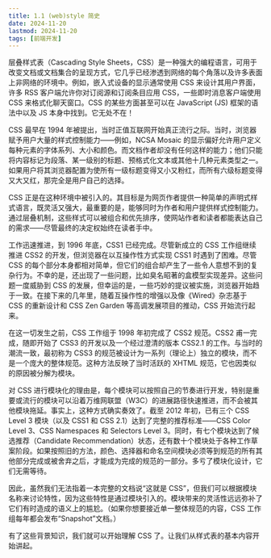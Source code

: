 ```yaml
---
title: 1.1 (web)style 简史
date: 2024-11-20
lastmod: 2024-11-20
tags: [前端开发]
---
```


层叠样式表（Cascading Style Sheets，CSS）是一种强大的编程语言，可用于改变文档或文档集合的呈现方式，它几乎已经渗透到网络的每个角落以及许多表面上非网络的环境中。例如，嵌入式设备的显示通常使用 CSS 来设计其用户界面，许多 RSS 客户端允许你对订阅源和订阅条目应用 CSS，一些即时消息客户端使用 CSS 来格式化聊天窗口。CSS 的某些方面甚至可以在 JavaScript (JS) 框架的语法中以及 JS 本身中找到。它无处不在！

CSS 最早在 1994 年被提出，当时正值互联网开始真正流行之际。当时，浏览器赋予用户大量的样式控制能力——例如，NCSA Mosaic 的显示偏好允许用户定义每种元素的字体系列、大小和颜色。而文档作者却没有任何这样的能力；他们只能将内容标记为段落、某一级别的标题、预格式化文本或其他十几种元素类型之一。如果用户将其浏览器配置为使所有一级标题变得又小又粉红，而所有六级标题变得又大又红，那完全是用户自己的选择。

CSS 正是在这种环境中被引入的。其目标是为网页作者提供一种简单的声明式样式语言，既灵活又强大，最重要的是，能够同时为作者和用户提供样式控制能力。通过层叠机制，这些样式可以被组合和优先排序，使网站作者和读者都能表达自己的需求——尽管最终的决定权始终在读者手中。

工作迅速推进，到 1996 年底，CSS1 已经完成。尽管新成立的 CSS 工作组继续推进 CSS2 的开发，但浏览器在以互操作性方式实现 CSS1 时遇到了困难。尽管 CSS 的每个部分本身都相对简单，但它们的组合却产生了一些令人意想不到的复杂行为。不幸的是，还出现了一些问题，比如臭名昭著的盒模型实现差异。这些问题一度威胁到 CSS 的发展，但幸运的是，一些巧妙的提议被实施，浏览器开始趋于一致。在接下来的几年里，随着互操作性的增强以及像《Wired》杂志基于 CSS 的重新设计和 CSS Zen Garden 等高调发展项目的推动，CSS 开始流行起来。

在这一切发生之前，CSS 工作组于 1998 年初完成了 CSS2 规范。CSS2 甫一完成，随即开始了 CSS3 的开发以及一个经过澄清的版本 CSS2.1 的工作。与当时的潮流一致，最初称为 CSS3 的规范被设计为一系列（理论上）独立的模块，而不是一个庞大的整体规范。这种方法反映了当时活跃的 XHTML 规范，它也因类似的原因被分解为模块。

对 CSS 进行模块化的理由是，每个模块可以按照自己的节奏进行开发，特别是重要或流行的模块可以沿着万维网联盟（W3C）的进展路径快速推进，而不会被其他模块拖延。事实上，这种方式确实奏效了。截至 2012 年初，已有三个 CSS Level 3 模块（以及 CSS1 和 CSS 2.1）达到了完整的推荐标准——CSS Color Level 3、CSS Namespaces 和 Selectors Level 3。同时，有七个模块达到了候选推荐（Candidate Recommendation）状态，还有数十个模块处于各种工作草案阶段。如果按照旧的方法，颜色、选择器和命名空间模块必须等到规范的所有其他部分完成或被舍弃之后，才能成为完成的规范的一部分。多亏了模块化设计，它们无需等待。

因此，虽然我们无法指着一本完整的文档说“这就是 CSS”，但我们可以根据模块名称来讨论特性，因为这些特性是通过模块引入的。模块带来的灵活性远远弥补了它们有时造成的语义上的尴尬。（如果你想要接近单一整体规范的内容，CSS 工作组每年都会发布“Snapshot”文档。）

有了这些背景知识，我们就可以开始理解 CSS 了。让我们从样式表的基本内容开始讲起。